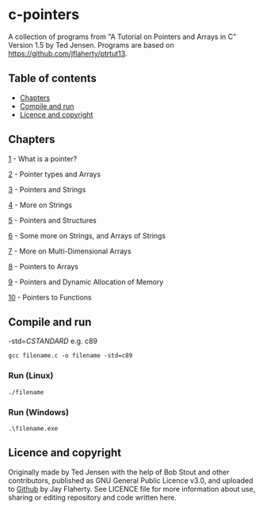 # c-pointers
A collection of programs from "A Tutorial on Pointers and Arrays in C" Version 1.5 by Ted Jensen. Programs are based on https://github.com/jflaherty/ptrtut13.

## Table of contents
* [Chapters](#chapters)
* [Compile and run](#compile-and-run)
* [Licence and copyright](#licence-and-copyright)

## Chapters
[1](/1) - What is a pointer?

[2](/2) - Pointer types and Arrays

[3](/3) - Pointers and Strings

[4](/4) - More on Strings

[5](/5) - Pointers and Structures

[6](/6) - Some more on Strings, and Arrays of Strings

[7](/7) - More on Multi-Dimensional Arrays

[8](/8) - Pointers to Arrays

[9](/9) - Pointers and Dynamic Allocation of Memory

[10](/10) - Pointers to Functions

## Compile and run
-std=*CSTANDARD* e.g. c89
```
gcc filename.c -o filename -std=c89
```
### Run (Linux)
```
./filename
```
### Run (Windows)
```
.\filename.exe
```

## Licence and copyright
Originally made by Ted Jensen with the help of Bob Stout and other contributors, published as GNU General Public Licence v3.0, and uploaded to [Github](https://github.com/jflaherty/ptrtut13) by Jay Flaherty. See LICENCE file for more information about use, sharing or editing repository and code written here.
